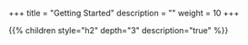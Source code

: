 +++
title = "Getting Started"
description = ""
weight = 10
+++

{{% children style="h2" depth="3" description="true" %}}

